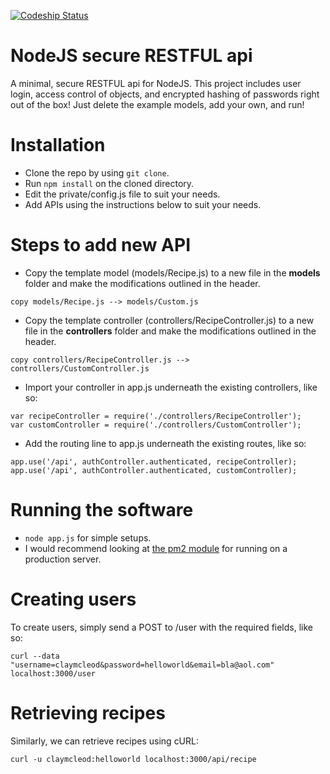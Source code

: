 [![Codeship Status](https://codeship.com/projects/8e512810-b025-0132-3257-0e5ba92aabbb/status?branch=master)](https://codeship.com/projects/69472)

# NodeJS secure RESTFUL api

A minimal, secure RESTFUL api for NodeJS. This project includes user login, access control of objects, and encrypted hashing of passwords right out of the box! Just delete the example models, add your own, and run!

# Installation

* Clone the repo by using ```git clone```.
* Run ```npm install``` on the cloned directory.
* Edit the private/config.js file to suit your needs.
* Add APIs using the instructions below to suit your needs.

# Steps to add new API

* Copy the template model (models/Recipe.js) to a new file in the **models** folder and make the modifications outlined in the header.

```copy models/Recipe.js --> models/Custom.js```

* Copy the template controller (controllers/RecipeController.js) to a new file in the **controllers** folder and make the modifications outlined in the header.

```copy controllers/RecipeController.js --> controllers/CustomController.js```

* Import your controller in app.js underneath the existing controllers, like so:

```
var recipeController = require('./controllers/RecipeController');
var customController = require('./controllers/CustomController');
```

* Add the routing line to app.js underneath the existing routes, like so: 

``` 
app.use('/api', authController.authenticated, recipeController);
app.use('/api', authController.authenticated, customController);
```

# Running the software

* ```node app.js``` for simple setups.
* I would recommend looking at [the pm2 module](https://www.npmjs.com/package/pm2) for running on a production server.

# Creating users

To create users, simply send a POST to /user with the required fields, like so:

```curl --data "username=claymcleod&password=helloworld&email=bla@aol.com" localhost:3000/user```

# Retrieving recipes

Similarly, we can retrieve recipes using cURL:

```curl -u claymcleod:helloworld localhost:3000/api/recipe```
